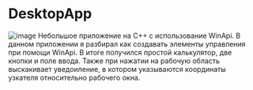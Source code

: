 # DesktopApp
![image](https://github.com/N1ceK1d/DesktopApp/assets/75424060/cc9f2e87-8bf2-485a-93ec-696948147950)
Небольшое приложение на C++ с использование WinApi.
В данном приложении я разбирал как создавать элементы управления 
при помощи WinApi. В итоге получился простой калькулятор, две кнопки и поле ввода.
Также при нажатии на рабочую область выскакивает уведоиление, в котором указываются координаты 
узкателя относительно рабочего окна.
